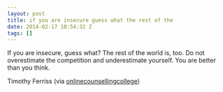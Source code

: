 ```yaml
---
layout: post
title: if you are insecure guess what the rest of the
date: 2014-02-17 10:54:32 Z
tags: []
---
```

If you are insecure, guess what? The rest of the world is, too. Do not overestimate the competition and underestimate yourself. You are better than you think.

Timothy Ferriss (via [onlinecounsellingcollege](http://onlinecounsellingcollege.tumblr.com/))

